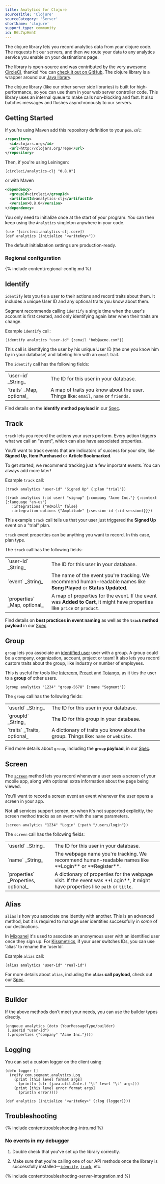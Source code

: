 ```yaml
---
title: Analytics for Clojure
sourceTitle: 'Clojure'
sourceCategory: 'Server'
shortName: 'clojure'
support_type: community
id: B6L7qzHmhI
---
```

The clojure library lets you record analytics data from your clojure code. The requests hit our servers, and then we route your data to any analytics service you enable on your destinations page.

The library is open-source and was contributed by the very awesome [CircleCI](https://circleci.com/), thanks! You can [check it out on GitHub](https://github.com/circleci/analytics-clj). The clojure library is a wrapper around our [Java library](https://github.com/segmentio/analytics-java).

The clojure library (like our other server side libraries) is built for high-performance, so you can use them in your web server controller code. This library uses an internal queue to make calls non-blocking and fast. It also batches messages and flushes asynchronously to our servers.

## Getting Started

If you're using Maven add this repository definition to your `pom.xml`:

```xml
<repository>
  <id>clojars.org</id>
  <url>http://clojars.org/repo</url>
</repository>
```

Then, if you're using Leiningen:

```
[circleci/analytics-clj "0.8.0"]
```

or with Maven

```xml
<dependency>
  <groupId>circleci</groupId>
  <artifactId>analytics-clj</artifactId>
  <version>0.8.0</version>
</dependency>
```

You only need to initialize once at the start of your program. You can then keep
using the `Analytics` singleton anywhere in your code.

```
(use '[circleci.analytics-clj.core])
(def analytics (initialize "<writeKey>"))
```

The default initialization settings are production-ready.

### Regional configuration
{% include content/regional-config.md %}

## Identify

`identify` lets you tie a user to their actions and record traits about them. It includes a unique User ID and any optional traits you know about them.

Segment recommends calling `identify` a single time when the user's account is first created, and only identifying again later when their traits are change.

Example `identify` call:

```
(identify analytics "user-id" {:email "bob@acme.com"})
```

This call is identifying the user by his unique User ID (the one you know him by in your database) and labeling him with an `email` trait.

The `identify` call has the following fields:

<table class="api-table">
  <tr>
    <td>`user-id` _String_</td>
    <td>The ID for this user in your database.</td>
  </tr>
  <tr>
    <td>`traits` _Map, optional_</td>
    <td>A map of traits you know about the user. Things like: <code>email</code>, <code>name</code> or <code>friends</code>.</td>
  </tr>
</table>

Find details on the **identify method payload** in our [Spec](/docs/connections/spec/identify/).

## Track

`track` lets you record the actions your users perform.  Every action triggers what we call an "event", which can also have associated properties.

You'll want to track events that are indicators of success for your site, like **Signed Up**, **Item Purchased** or **Article Bookmarked**.

To get started, we recommend tracking just a few important events. You can always add more later!

Example `track` call:

```
(track analytics "user-id" "Signed Up" {:plan "trial"})
```

```
(track analytics (:id user) "signup" {:company "Acme Inc."} {:context {:language "en-us"}
   :integrations {"AdRoll" false}
   :integration-options {"Amplitude" {:session-id (:id session)}}})
```

This example `track` call tells us that your user just triggered the **Signed Up** event on a "trial" plan.

`track` event properties can be anything you want to record. In this case, plan type.

The `track` call has the following fields:

<table class="api-table">
  <tr>
    <td>`user-id` _String_</td>
    <td>The ID for this user in your database.</td>
  </tr>
  <tr>
    <td>`event` _String_</td>
    <td>The name of the event you're tracking. We recommend human-readable names like <strong>Song Played</strong> or <strong>Status Updated</strong>.</td>
  </tr>
  <tr>
    <td>`properties` _Map, optional_</td>
    <td>A map of properties for the event. If the event was <strong>Added to Cart</strong>, it might have properties like <code>price</code> or <code>product</code>.</td>
  </tr>
</table>

Find details on **best practices in event naming** as well as the **`track` method payload** in our [Spec](/docs/connections/spec/track/).

## Group

`group` lets you associate an [identified user](/docs/connections/sources/catalog/libraries/server/java/#identify) user with a group. A group could be a company, organization, account, project or team! It also lets you record custom traits about the group, like industry or number of employees.

This is useful for tools like [Intercom](/docs/connections/destinations/catalog/intercom/), [Preact](/docs/connections/destinations/catalog/preact/) and [Totango](/docs/connections/destinations/catalog/totango/), as it ties the user to a **group** of other users.


```
(group analytics "1234" "group-5678" {:name "Segment"})
```

The `group` call has the following fields:

<table class="api-table">
  <tr>
    <td>`userId` _String_</td>
    <td>The ID for this user in your database.</td>
  </tr>
  <tr>
    <td>`groupId` _String_</td>
    <td>The ID for this group in your database.</td>
  </tr>
  <tr>
    <td>`traits` _Traits, optional_</td>
    <td>A dictionary of traits you know about the group. Things like: <code>name</code> or <code>website</code>.</td>
  </tr>
</table>

Find more details about `group`, including the **`group` payload**, in our [Spec](/docs/connections/spec/group/).

## Screen

The [`screen`](/docs/connections/spec/screen/) method lets you record whenever a user sees a screen of your mobile app, along with optional extra information about the page being viewed.

You'll want to record a screen event an event whenever the user opens a screen in your app.

Not all services support screen, so when it's not supported explicitly, the screen method tracks as an event with the same parameters.

```
(screen analytics "1234" "Login" {:path "/users/login"})
```

The `screen` call has the following fields:

<table class="api-table">
  <tr>
    <td>`userId` _String_</td>
    <td>The ID for this user in your database.</td>
  </tr>
  <tr>
    <td>`name` _String_</td>
    <td>The webpage name you're tracking. We recommend human-readable names like **Login** or **Register**.</td>
  </tr>
  <tr>
    <td>`properties` _Properties, optional_</td>
    <td>A dictionary of properties for the webpage visit. If the event was **Login**, it might have properties like <code>path</code> or <code>title</code>.</td>
  </tr>
</table>

## Alias

`alias` is how you associate one identity with another. This is an advanced method, but it is required to manage user identities successfully in *some* of our destinations.

In [Mixpanel](/docs/connections/destinations/catalog/mixpanel/#alias) it's used to associate an anonymous user with an identified user once they sign up. For [Kissmetrics](/docs/connections/destinations/catalog/kissmetrics/#alias), if your user switches IDs, you can use 'alias' to rename the 'userId'.

Example `alias` call:

```
(alias analytics "user-id" "real-id")
```

For more details about `alias`, including the **`alias` call payload**, check out our [Spec](/docs/connections/spec/alias/).

---

## Builder

If the above methods don't meet your needs, you can use the builder types directly.

```
(enqueue analytics (doto (YourMessageType/builder)
 (.userId "user-id")
 (.properties {"company" "Acme Inc."})))
```

## Logging

You can set a custom logger on the client using:

```
(defn logger []
  (reify com.segment.analytics.Log
    (print [this level format args]
      (println (str (java.util.Date.) "\t" level "\t" args)))
    (print [this level error format args]
      (println error))))

(def analytics (initialize "<writeKey>" {:log (logger)}))
```

## Troubleshooting

{% include content/troubleshooting-intro.md %}

<!-- LR: no quickstart for this file. removing this include and manually putting in a flat text version that can be customized {% include content/troubleshooting-server-debugger.md %} -->

### No events in my debugger

1. Double check that you've set up the library correctly.

2. Make sure that you're calling one of our API methods once the library is successfully installed—[`identify`](#identify), [`track`](#track), etc.



{% include content/troubleshooting-server-integration.md %}
